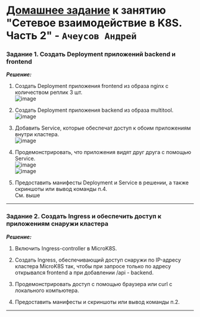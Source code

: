 # [Домашнее задание](https://github.com/netology-code/kuber-homeworks/blob/main/1.5/1.5.md) к занятию  "Сетевое взаимодействие в K8S. Часть 2" - `Ачеусов Андрей`


### Задание 1. Создать Deployment приложений backend и frontend

***Решение:***  

1. Создать Deployment приложения frontend из образа nginx с количеством реплик 3 шт.  
![image](https://github.com/user-attachments/assets/614244c5-efce-4d7b-bd70-f963f495c850)  

2. Создать Deployment приложения backend из образа multitool.  
![image](https://github.com/user-attachments/assets/1cf204be-efcb-4f63-a0b0-955bb4626c77)  

3. Добавить Service, которые обеспечат доступ к обоим приложениям внутри кластера.  
![image](https://github.com/user-attachments/assets/147bc34e-3324-45e0-91b8-94d90f60c024)  

4. Продемонстрировать, что приложения видят друг друга с помощью Service.  
![image](https://github.com/user-attachments/assets/b7ac772a-9629-49fe-b73f-6ed708fa71fb)  
![image](https://github.com/user-attachments/assets/a0954095-6aa0-4dcc-98e8-4a8427125ba0)  

6. Предоставить манифесты Deployment и Service в решении, а также скриншоты или вывод команды п.4.  
См. выше   

---


### Задание 2. Создать Ingress и обеспечить доступ к приложениям снаружи кластера

***Решение:***  

1. Включить Ingress-controller в MicroK8S.

2. Создать Ingress, обеспечивающий доступ снаружи по IP-адресу кластера MicroK8S так, чтобы при запросе только по адресу открывался frontend а при добавлении /api - backend.

3. Продемонстрировать доступ с помощью браузера или curl с локального компьютера.

4. Предоставить манифесты и скриншоты или вывод команды п.2.


---
